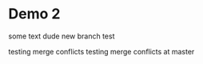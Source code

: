 # Demo 2

some text dude
new branch test

testing merge conflicts
testing merge conflicts at master
